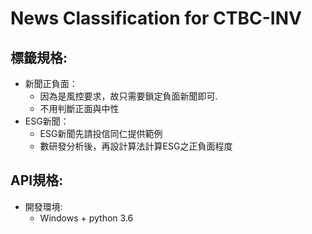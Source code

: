 # News Classification for CTBC-INV

## 標籤規格:

- 新聞正負面：
    - 因為是風控要求，故只需要鎖定負面新聞即可.
    - 不用判斷正面與中性
- ESG新聞：
    - ESG新聞先請投信同仁提供範例
    - 數研發分析後，再設計算法計算ESG之正負面程度

## API規格:

- 開發環境:
    - Windows + python 3.6
